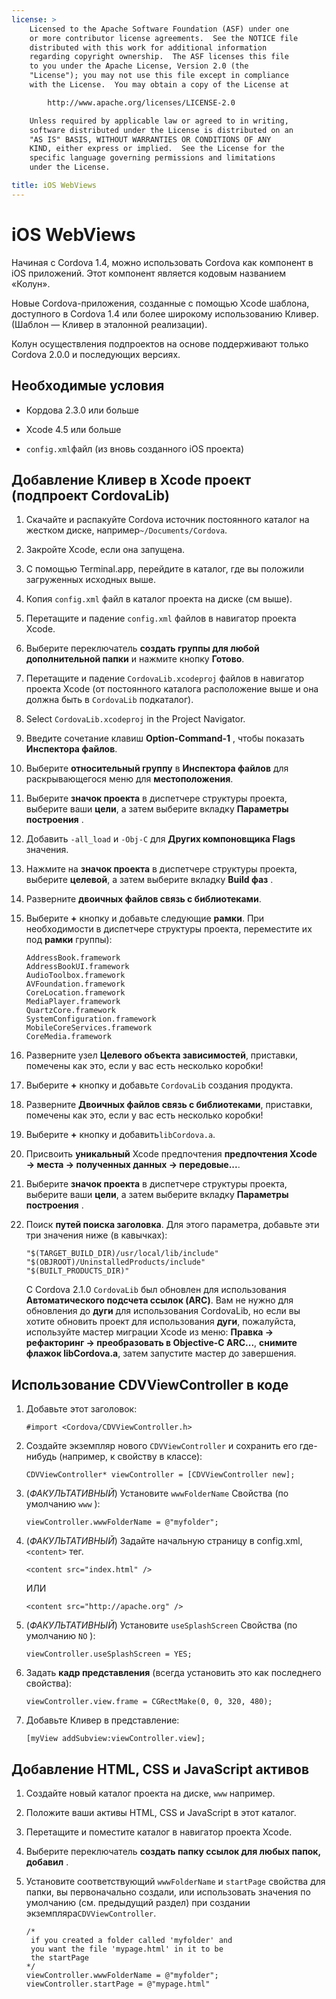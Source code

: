 ```yaml
---
license: >
    Licensed to the Apache Software Foundation (ASF) under one
    or more contributor license agreements.  See the NOTICE file
    distributed with this work for additional information
    regarding copyright ownership.  The ASF licenses this file
    to you under the Apache License, Version 2.0 (the
    "License"); you may not use this file except in compliance
    with the License.  You may obtain a copy of the License at

        http://www.apache.org/licenses/LICENSE-2.0

    Unless required by applicable law or agreed to in writing,
    software distributed under the License is distributed on an
    "AS IS" BASIS, WITHOUT WARRANTIES OR CONDITIONS OF ANY
    KIND, either express or implied.  See the License for the
    specific language governing permissions and limitations
    under the License.

title: iOS WebViews
---
```


# iOS WebViews

Начиная с Cordova 1.4, можно использовать Cordova как компонент в iOS приложений. Этот компонент является кодовым названием «Колун».

Новые Cordova-приложения, созданные с помощью Xcode шаблона, доступного в Cordova 1.4 или более широкому использованию Кливер. (Шаблон — Кливер в эталонной реализации).

Колун осуществления подпроектов на основе поддерживают только Cordova 2.0.0 и последующих версиях.

## Необходимые условия

*   Кордова 2.3.0 или больше

*   Xcode 4.5 или больше

*   `config.xml`файл (из вновь созданного iOS проекта)

## Добавление Кливер в Xcode проект (подпроект CordovaLib)

1.  Скачайте и распакуйте Cordova источник постоянного каталог на жестком диске, например`~/Documents/Cordova`.

2.  Закройте Xcode, если она запущена.

3.  С помощью Terminal.app, перейдите в каталог, где вы положили загруженных исходных выше.

4.  Копия `config.xml` файл в каталог проекта на диске (см выше).

5.  Перетащите и падение `config.xml` файлов в навигатор проекта Xcode.

6.  Выберите переключатель **создать группы для любой дополнительной папки** и нажмите кнопку **Готово**.

7.  Перетащите и падение `CordovaLib.xcodeproj` файлов в навигатор проекта Xcode (от постоянного каталога расположение выше и она должна быть в `CordovaLib` подкаталог).

8.  Select `CordovaLib.xcodeproj` in the Project Navigator.

9.  Введите сочетание клавиш **Option-Command-1** , чтобы показать **Инспектора файлов**.

10. Выберите **относительный группу** в **Инспектора файлов** для раскрывающегося меню для **местоположения**.

11. Выберите **значок проекта** в диспетчере структуры проекта, выберите ваши **цели**, а затем выберите вкладку **Параметры построения** .

12. Добавить `-all_load` и `-Obj-C` для **Других компоновщика Flags** значения.

13. Нажмите на **значок проекта** в диспетчере структуры проекта, выберите **целевой**, а затем выберите вкладку **Build фаз** .

14. Разверните **двоичных файлов связь с библиотеками**.

15. Выберите **+** кнопку и добавьте следующие **рамки**. При необходимости в диспетчере структуры проекта, переместите их под **рамки** группы):
    
        AddressBook.framework
        AddressBookUI.framework
        AudioToolbox.framework
        AVFoundation.framework
        CoreLocation.framework
        MediaPlayer.framework
        QuartzCore.framework
        SystemConfiguration.framework
        MobileCoreServices.framework
        CoreMedia.framework
        

16. Разверните узел **Целевого объекта зависимостей**, приставки, помечены как это, если у вас есть несколько коробки!

17. Выберите **+** кнопку и добавьте `CordovaLib` создания продукта.

18. Разверните **Двоичных файлов связь с библиотеками**, приставки, помечены как это, если у вас есть несколько коробки!

19. Выберите **+** кнопку и добавить`libCordova.a`.

20. Присвоить **уникальный** Xcode предпочтения **предпочтения Xcode → места → полученных данных → передовые...**.

21. Выберите **значок проекта** в диспетчере структуры проекта, выберите ваши **цели**, а затем выберите вкладку **Параметры построения** .

22. Поиск **путей поиска заголовка**. Для этого параметра, добавьте эти три значения ниже (в кавычках):
    
        "$(TARGET_BUILD_DIR)/usr/local/lib/include"        
        "$(OBJROOT)/UninstalledProducts/include"
        "$(BUILT_PRODUCTS_DIR)"
        
    
    С Cordova 2.1.0 `CordovaLib` был обновлен для использования **Автоматического подсчета ссылок (ARC)**. Вам не нужно для обновления до **дуги** для использования CordovaLib, но если вы хотите обновить проект для использования **дуги**, пожалуйста, используйте мастер миграции Xcode из меню: **Правка → рефакторинг → преобразовать в Objective-C ARC...**, **снимите флажок libCordova.a**, затем запустите мастер до завершения.

## Использование CDVViewController в коде

1.  Добавьте этот заголовок:
    
        #import <Cordova/CDVViewController.h>
        

2.  Создайте экземпляр нового `CDVViewController` и сохранить его где-нибудь (например, к свойству в классе):
    
        CDVViewController* viewController = [CDVViewController new];
        

3.  (*ФАКУЛЬТАТИВНЫЙ*) Установите `wwwFolderName` Свойства (по умолчанию `www` ):
    
        viewController.wwwFolderName = @"myfolder";
        

4.  (*ФАКУЛЬТАТИВНЫЙ*) Задайте начальную страницу в config.xml, `<content>` тег.
    
        <content src="index.html" />
        
    
    ИЛИ
    
        <content src="http://apache.org" />
        

5.  (*ФАКУЛЬТАТИВНЫЙ*) Установите `useSplashScreen` Свойства (по умолчанию `NO` ):
    
        viewController.useSplashScreen = YES;
        

6.  Задать **кадр представления** (всегда установить это как последнего свойства):
    
        viewController.view.frame = CGRectMake(0, 0, 320, 480);
        

7.  Добавьте Кливер в представление:
    
        [myView addSubview:viewController.view];
        

## Добавление HTML, CSS и JavaScript активов

1.  Создайте новый каталог проекта на диске, `www` например.

2.  Положите ваши активы HTML, CSS и JavaScript в этот каталог.

3.  Перетащите и поместите каталог в навигатор проекта Xcode.

4.  Выберите переключатель **создать папку ссылок для любых папок, добавил** .

5.  Установите соответствующий `wwwFolderName` и `startPage` свойства для папки, вы первоначально создали, или использовать значения по умолчанию (см. предыдущий раздел) при создании экземпляра`CDVViewController`.
    
        /*
         if you created a folder called 'myfolder' and
         you want the file 'mypage.html' in it to be
         the startPage
        */
        viewController.wwwFolderName = @"myfolder";
        viewController.startPage = @"mypage.html"